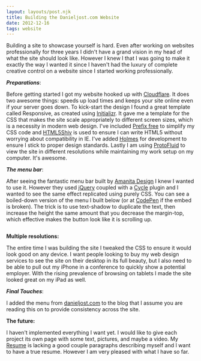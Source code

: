 ```yaml
---
layout: layouts/post.njk
title: Building the Danieljost.com Website
date: 2012-12-16
tags: website
---
```


Building a site to showcase yourself is hard. Even after working on websites professionally for three years I didn't have a grand vision in my head of what the site should look like. However I knew I that I was going to make it exactly the way I wanted it since I haven't had the luxury of complete creative control on a website since I started working professionally.

<em><strong>Preparations</strong></em>:

Before getting started I got my website hooked up with <a href="https://www.cloudflare.com">Cloudflare</a>. It does two awesome things: speeds up load times and keeps your site online even if your server goes down. To kick-start the design I found a great template called Responsive, as created using <a href="http://www.initializr.com/">Initializr</a>. It gave me a template for the CSS that makes the site scale appropriately to different screen sizes, which is a necessity in modern web design. I've included <a href="http://leaverou.github.com/prefixfree/">Prefix free</a> to simplify my CSS code and <a href="http://code.google.com/p/html5shiv/">HTML5Shiv</a> is used to ensure I can write HTML5 without worrying about compatibility in IE. I've added <a href="http://www.red-root.com/sandbox/holmes/">Holmes</a> for development to ensure I stick to proper design standards. Lastly I am using <a href="http://protofluid.com/" target="_blank">ProtoFluid</a> to view the site in different resolutions while maintaining my work setup on my computer. It's awesome.

<em><strong>The menu bar</strong></em>:

After seeing the fantastic menu bar built by <a href="http://amanita-design.net/" target="_blank">Amanita Design</a> I knew I wanted to use it. However they used <a href="http://jquery.com/" target="_blank">jQuery</a> coupled with a <a href="http://jquery.malsup.com/cycle/" target="_blank">Cycle</a> plugin and I wanted to see the same effect replicated using purely CSS. You can see a boiled-down version of the menu I built below (or at <a href="http://codepen.io/PxlBuzzard/pen/GbvKj" target="_blank">CodePen</a> if the embed is broken). The trick is to use text-shadow to duplicate the text, then increase the height the same amount that you decrease the margin-top, which effective makes the button look like it is scrolling up.
<pre class="codepen" data-height="300" data-type="result" data-href="GbvKj" data-user="PxlBuzzard" data-safe="true"><code></code></pre>
<script async src="http://codepen.io/assets/embed/ei.js"></script>

<strong>Multiple resolutions:</strong>

The entire time I was building the site I tweaked the CSS to ensure it would look good on any device. I want people looking to buy my web design services to see the site on their desktop in its full beauty, but I also need to be able to pull out my iPhone in a conference to quickly show a potential employer. With the rising prevalence of browsing on tablets I made the site looked great on my iPad as well.

<em><strong>Final Touches</strong></em>:

I added the menu from <a href="http://danieljost.com/">danieljost.com</a> to the blog that I assume you are reading this on to provide consistency across the site.

<strong>The future:</strong>

I haven't implemented everything I want yet. I would like to give each project its own page with some text, pictures, and maybe a video. My <a href="http://danieljost.com/resume" target="_blank">Resume</a> is lacking a good couple paragraphs describing myself and I want to have a true resume. However I am very pleased with what I have so far.
